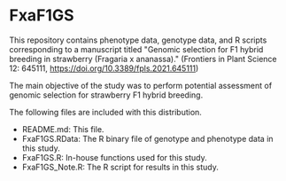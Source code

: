   # FxaF1GS
This repository contains phenotype data, genotype data, and R scripts corresponding to a manuscript titled 
"Genomic selection for F1 hybrid breeding in strawberry (Fragaria x ananassa)."
(Frontiers in Plant Science 12: 645111, https://doi.org/10.3389/fpls.2021.645111)

The main objective of the study was to perform potential assessment of genomic selection for strawberry F1 hybrid breeding.

The following files are included with this distribution.

  - README.md:	This file.
  - FxaF1GS.RData: The R binary file of genotype and phenotype data in this study.
  - FxaF1GS.R:	In-house functions used for this study.
  - FxaF1GS_Note.R:	The R script for results in this study.

<!-- end list -->
